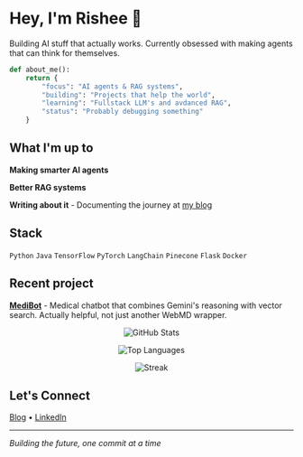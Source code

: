 # Hey, I'm Rishee 👋

Building AI stuff that actually works. Currently obsessed with making agents that can think for themselves.

```python
def about_me():
    return {
        "focus": "AI agents & RAG systems",
        "building": "Projects that help the world", 
        "learning": "Fullstack LLM's and avdanced RAG",
        "status": "Probably debugging something"
    }
```

## What I'm up to

**Making smarter AI agents** 

**Better RAG systems** 

**Writing about it** - Documenting the journey at [my blog](https://hashnode.com/@rushedcomet)

## Stack

`Python` `Java` `TensorFlow` `PyTorch` `LangChain` `Pinecone` `Flask` `Docker`

## Recent project

**[MediBot](https://github.com/risheeee/MediBot)** - Medical chatbot that combines Gemini's reasoning with vector search. Actually helpful, not just another WebMD wrapper.

<div align="center">

![GitHub Stats](https://github-readme-stats.vercel.app/api?username=risheeee&show_icons=true&count_private=true&theme=github_dark&hide_border=true&bg_color=0d1117&title_color=58a6ff&text_color=c9d1d9&icon_color=58a6ff)

![Top Languages](https://github-readme-stats.vercel.app/api/top-langs/?username=risheeee&layout=compact&theme=github_dark&hide_border=true&bg_color=0d1117&title_color=58a6ff&text_color=c9d1d9&hide=html,css)

![Streak](https://streak-stats.demolab.com/?user=risheeee&theme=github-dark-blue&hide_border=true&background=0d1117)

</div>

## Let's Connect

[Blog](https://hashnode.com/@rushedcomet) • [LinkedIn](https://www.linkedin.com/in/rishee-panchal)

---
*Building the future, one commit at a time*
